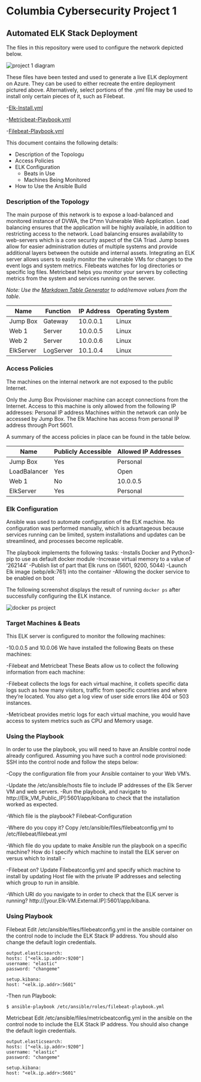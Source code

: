 # Columbia Cybersecurity Project 1
## Automated ELK Stack Deployment

The files in this repository were used to configure the network depicted below.

![project 1 diagram](https://user-images.githubusercontent.com/56736648/169594192-ac973e8a-68eb-41f6-82fd-99ed35348cb4.png)


These files have been tested and used to generate a live ELK deployment on Azure. They can be used to either recreate the entire deployment pictured above. Alternatively, select portions of the .yml file may be used to install only certain pieces of it, such as Filebeat.

 -[Elk-Install.yml](https://github.com/vmadala15/ElkVMProject1/blob/main/Ansible/Install-ELK.yml)
 
 -[Metricbeat-Playbook.yml](https://github.com/vmadala15/ElkVMProject1/blob/main/Ansible/Metricbeat-playbook.yml)
 
 -[Filebeat-Playbook.yml](https://github.com/vmadala15/ElkVMProject1/blob/main/Ansible/Filebeat-playbook.yml)


This document contains the following details:
- Description of the Topologu
- Access Policies
- ELK Configuration
  - Beats in Use
  - Machines Being Monitored
- How to Use the Ansible Build


### Description of the Topology

The main purpose of this network is to expose a load-balanced and monitored instance of DVWA, the D*mn Vulnerable Web Application.
Load balancing ensures that the application will be highly available, in addition to restricting access to the network. Load balancing ensures availability to web-servers which is a core security aspect of the CIA Triad. Jump boxes allow for easier administration duties of multiple systems and provide additional layers between the outside and internal assets.
Integrating an ELK server allows users to easily monitor the vulnerable VMs for changes to the event logs and system metrics.
Filebeats watches for log directories or specific log files.
Metricbeat helps you monitor your servers by collecting metrics from the system and services running on the server.

_Note: Use the [Markdown Table Generator](http://www.tablesgenerator.com/markdown_tables) to add/remove values from the table_.

| Name     | Function | IP Address | Operating System |
|----------|----------|------------|------------------|
| Jump Box | Gateway  | 10.0.0.1   | Linux            |
| Web 1    | Server   | 10.0.0.5   | Linux            |
| Web 2    | Server   | 10.0.0.6   | Linux            |
| ElkServer| LogServer| 10.1.0.4   | Linux            |

### Access Policies

The machines on the internal network are not exposed to the public Internet. 

Only the Jump Box Provisioner machine can accept connections from the Internet. Access to this machine is only allowed from the following IP addresses:
Personal IP address
Machines within the network can only be accessed by Jump Box. The Elk Machine has access from personal IP address through Port 5601.

A summary of the access policies in place can be found in the table below.

| Name     | Publicly Accessible | Allowed IP Addresses |
|----------|---------------------|----------------------|
| Jump Box | Yes                 | Personal             |
|LoadBalancer| Yes                 | Open                 |
| Web 1    | No                  | 10.0.0.5             |
| ElkServer| Yes                 | Personal             |
### Elk Configuration

Ansible was used to automate configuration of the ELK machine. No configuration was performed manually, which is advantageous because services running can be limited, system installations and updates can be streamlined, and processes become replicable.

The playbook implements the following tasks:
-Installs Docker and Python3-pip to use as default docker module
-Increase virtual memory to a value of ‘262144’
-Publish list of part that Elk runs on (5601, 9200, 5044)
-Launch Elk image (sebp/elk:761) into the container
-Allowing the docker service to be enabled on boot


The following screenshot displays the result of running `docker ps` after successfully configuring the ELK instance.

![docker ps project](https://user-images.githubusercontent.com/56736648/169595454-a75d2c28-76f3-4f3f-9ed7-2bf4bc0bb897.png)


### Target Machines & Beats
This ELK server is configured to monitor the following machines:

-10.0.0.5 and 10.0.06
We have installed the following Beats on these machines:

-Filebeat and Metricbeat
These Beats allow us to collect the following information from each machine:

-Filebeat collects the logs for each virtual machine, it collets specific data logs such as how many visitors, traffic from specific countries and where they’re located. You also get a log view of user side errors like 404 or 503 instances. 

-Metricbeat provides metric logs for each virtual machine, you would have access to system metrics such as CPU and Memory usage.

### Using the Playbook
In order to use the playbook, you will need to have an Ansible control node already configured. Assuming you have such a control node provisioned:
SSH into the control node and follow the steps below:

-Copy the configuration file from your Ansible container to your Web VM’s.

-Update the /etc/ansible/hosts file to include IP addresses of the Elk Server VM and web servers.
-Run the playbook, and navigate to http://Elk_VM_Public_IP]:5601/app/kibana to check that the installation worked as expected.

-Which file is the playbook? Filebeat-Configuration

-Where do you copy it? Copy /etc/ansible/files/filebeatconfig.yml to /etc/filebeat/filebeat.yml

-Which file do you update to make Ansible run the playbook on a specific machine? How do I specify which machine to install the ELK server on versus which to install -

-Filebeat on? Update Filebeatconfig.yml and specify which machine to install by updating Host file with the private IP addresses and selecting which group to run in ansible.

-Which URl do you navigate to in order to check that the ELK server is running? http://[your.Elk-VM.External.IP]:5601/app/kibana.

### Using Playbook
Filebeat
Edit /etc/ansible/files/filebeatconfig.yml in the ansible container on the control node to include the ELK Stack IP address. You should also change the default login credentials.
```
output.elasticsearch:
hosts: ["<elk.ip.addr>:9200"]
username: "elastic"
password: "changeme"
```
```
setup.kibana:
host: "<elk.ip.addr>:5601"
```
-Then run Playbook:
```
$ ansible-playbook /etc/ansible/roles/filebeat-playbook.yml
```

Metricbeat
Edit /etc/ansible/files/metricbeatconfig.yml in the ansible on the control node to include the ELK Stack IP address. You should also change the default login credentials.

```
output.elasticsearch:
hosts: ["<elk.ip.addr>:9200"]
username: "elastic"
password: "changeme"
```
```
setup.kibana:
host: "<elk.ip.addr>:5601"
```
